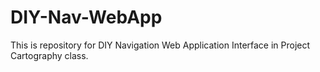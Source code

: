 # DIY-Nav-WebApp
This is repository for DIY Navigation Web Application Interface in Project Cartography class.
